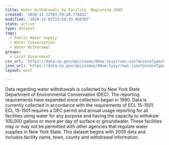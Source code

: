 ```yaml
---
title: Water Withdrawals by Facility  Beginning 2009
created: '2020-11-12T03:59:38.778822'
modified: '2020-12-03T23:54:33.460387'
state: active
type: dataset
tags:
  - Public Water Supply
  - Water Conservation
  - Water Withdrawal
groups:
  - Local Government
csv_url: 'https://data.ny.gov/api/views/94ue-tysy/rows.csv?accessType=DOWNLOAD'
json_url: 'https://data.ny.gov/api/views/94ue-tysy/rows.json?accessType=DOWNLOAD'
layout: post

---
```

Data regarding water withdrawals is collected by New York State Department of Environmental Conservation (DEC).  The reporting requirements have expanded since collection began in 1990. Data is currently collected in accordance with the requirements of ECL 15-1501. ECL 15-1501 requires a DEC permit and annual usage reporting for all facilities using water for any purpose and having the capacity to withdraw 100,000 gallons or more per day of surface or groundwater. These facilities may or may not be permitted with other agencies that regulate water supplies in New York State.  This dataset begins with 2009 data and includes facility name, town, county and withdrawal information.
